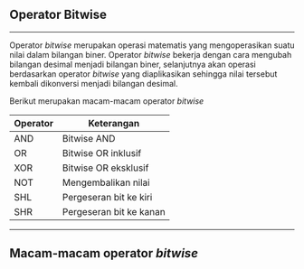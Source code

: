 Operator Bitwise
---------------
---------------


Operator _bitwise_ merupakan operasi matematis yang mengoperasikan suatu nilai dalam bilangan biner. Operator _bitwise_ bekerja dengan cara mengubah bilangan desimal menjadi bilangan biner, selanjutnya akan operasi berdasarkan operator _bitwise_ yang diaplikasikan sehingga nilai tersebut kembali dikonversi menjadi bilangan desimal.

Berikut merupakan macam-macam operator _bitwise_

|Operator|Keterangan         |
|--------|-------------------|
|AND     |Bitwise AND        |
|OR      |Bitwise OR inklusif|
|XOR     |Bitwise OR eksklusif|
|NOT     |Mengembalikan nilai |
|SHL     |Pergeseran bit ke kiri          |
|SHR     |Pergeseran bit ke kanan|
--------------------------------------------------------------

Macam-macam operator _bitwise_
------------------------


